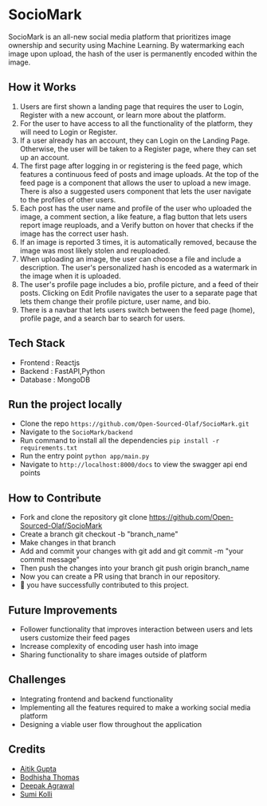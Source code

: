 # SocioMark

SocioMark is an all-new social media platform that prioritizes image ownership and security using Machine Learning. By watermarking each image upon upload, the hash of the user is permanently encoded within the image. 

## How it Works
1. Users are first shown a landing page that requires the user to Login, Register with a new account, or learn more about the platform.
2. For the user to have access to all the functionality of the platform, they will need to Login or Register.
3. If a user already has an account, they can Login on the Landing Page. Otherwise, the user will be taken to a Register page, where they can set up an account.
4. The first page after logging in or registering is the feed page, which features a continuous feed of posts and image uploads. At the top of the feed page is a component that allows the user to upload a new image. There is also a suggested users component that lets the user navigate to the profiles of other users. 
5. Each post has the user name and profile of the user who uploaded the image, a comment section, a like feature, a flag button that lets users report image reuploads, and a Verify button on hover that checks if the image has the correct user hash.
6. If an image is reported 3 times, it is automatically removed, because the image was most likely stolen and reuploaded.
7. When uploading an image, the user can choose a file and include a description. The user's personalized hash is encoded as a watermark in the image when it is uploaded.
8. The user's profile page includes a bio, profile picture, and a feed of their posts. Clicking on Edit Profile navigates the user to a separate page that lets them change their profile picture, user name, and bio. 
9. There is a navbar that lets users switch between the feed page (home), profile page, and a search bar to search for users. 

## Tech Stack
- Frontend : Reactjs
- Backend : FastAPI,Python
- Database : MongoDB

## Run the project locally
- Clone the repo ```https://github.com/Open-Sourced-Olaf/SocioMark.git```
- Navigate to the ```SocioMark/backend```
- Run command to install all the dependencies  ```pip install -r requirements.txt``` 
- Run the entry point ```python app/main.py```
- Navigate to ```http://localhost:8000/docs``` to view the swagger api end points

## How to Contribute
- Fork and clone the repository git clone https://github.com/Open-Sourced-Olaf/SocioMark
- Create a branch git checkout -b "branch_name"
- Make changes in that branch
- Add and commit your changes with git add and git commit -m "your commit message"
- Then push the changes into your branch git push origin branch_name
- Now you can create a PR using that branch in our repository.
- 🎉 you have successfully contributed to this project.

## Future Improvements
- Follower functionality that improves interaction between users and lets users customize their feed pages
- Increase complexity of encoding user hash into image
- Sharing functionality to share images outside of platform

## Challenges
- Integrating frontend and backend functionality
- Implementing all the features required to make a working social media platform
- Designing a viable user flow throughout the application

## Credits
- [Aitik Gupta](https://github.com/aitikgupta)
- [Bodhisha Thomas](https://github.com/bodhisha)
- [Deepak Agrawal](https://github.com/DebugAgrawal)
- [Sumi Kolli](https://github.com/sgkolli535)
